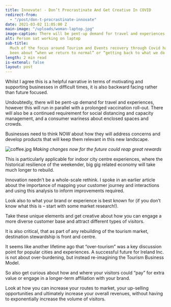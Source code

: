 ```yaml
---
title: Innovate! - Don’t Procrastinate And Get Creative In COVID
redirect-from:
  - "/post/don-t-procrastinate-innovate"
date: 2021-03-02 11:05:00 Z
main-image: "/uploads/woman-laptop.jpg"
image-caption: There will be pent-up demand for travel and experiences
alt: Person sat working on laptop
sub-title:
  Much of the focus around Tourism and Events recovery through Covid has
  been about “when we return to normal” or “getting back to what we do best”
length: 2 min read
is-extenal: false
layout: post
---
```


Whilst I agree this is a helpful narrative in terms of motivating and supporting businesses in difficult times, it is also backward facing rather than future focused.

Undoubtedly, there will be pent-up demand for travel and experiences, however this will run in parallel with a prolonged vaccination roll-out. There will also be a continued requirement for social distancing and capacity management, and a consumer wariness about enclosed spaces and crowds.

Businesses need to think NOW about how they will address concerns and develop products that will keep them relevant in this new landscape.

![coffee.jpg](/uploads/coffee.jpg)
_Making changes now for the future could reap great rewards_

This is particularly applicable for indoor city centre experiences, where the historical resilience of the weekender, big gig related economy will take much longer to rebuild.

Innovation needn’t be a whole-scale rethink. I spoke in an earlier article about the importance of mapping your customer journey and interactions and using this analysis to inform improvements required.

Look also to what your brand or experience is best known for (if you don’t know what this is – start with some market research!).

Take these unique elements and get creative about how you can engage a more diverse customer base and attract different types of visitors.

It is also critical, that as part of any rebuilding of the tourism market, destination stewardship is front and centre.

It seems like another lifetime ago that “over-tourism” was a key discussion point for popular cities and experiences. A successful future for Ireland Inc. is not about over-burdening, but instead re-imagining the Tourism Business Model.

So also get curious about how and where your visitors could “pay” for extra value or engage in a longer-term affiliation with your brand.

Look at how you can increase your routes to market, your up-selling opportunities and ultimately increase your overall revenues, without having to exponentially increase the volume of visitors.

